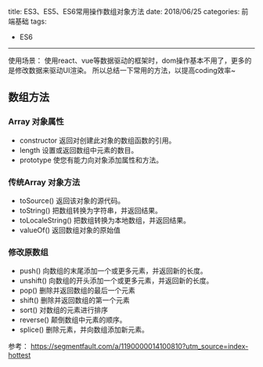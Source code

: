 title: ES3、ES5、ES6常用操作数组对象方法
date: 2018/06/25
categories: 前端基础
tags:
  - ES6
---

使用场景：
使用react、vue等数据驱动的框架时，dom操作基本不用了，更多的是修改数据来驱动UI渲染。
所以总结一下常用的方法，以提高coding效率~

## 数组方法

### Array 对象属性
- constructor 返回对创建此对象的数组函数的引用。
- length 设置或返回数组中元素的数目。
- prototype 使您有能力向对象添加属性和方法。

<!--more-->

### 传统Array 对象方法
- toSource() 返回该对象的源代码。
- toString() 把数组转换为字符串，并返回结果。
- toLocaleString() 把数组转换为本地数组，并返回结果。
- valueOf() 返回数组对象的原始值

### 修改原数组
- push() 向数组的末尾添加一个或更多元素，并返回新的长度。
- unshift() 向数组的开头添加一个或更多元素，并返回新的长度。
- pop() 删除并返回数组的最后一个元素
- shift() 删除并返回数组的第一个元素
- sort() 对数组的元素进行排序
- reverse() 颠倒数组中元素的顺序。
- splice() 删除元素，并向数组添加新元素。


参考：
 https://segmentfault.com/a/1190000014100810?utm_source=index-hottest
